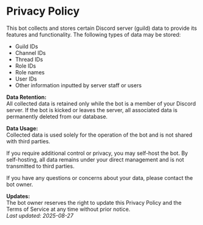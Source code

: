 # Privacy Policy

This bot collects and stores certain Discord server (guild) data to provide its features and functionality. The following types of data may be stored:

- Guild IDs
- Channel IDs
- Thread IDs
- Role IDs
- Role names
- User IDs
- Other information inputted by server staff or users

**Data Retention:**  
All collected data is retained only while the bot is a member of your Discord server. If the bot is kicked or leaves the server, all associated data is permanently deleted from our database.

**Data Usage:**  
Collected data is used solely for the operation of the bot and is not shared with third parties.

If you require additional control or privacy, you may self-host the bot. By self-hosting, all data remains under your direct management and is not transmitted to third parties.

If you have any questions or concerns about your data, please contact the bot owner.

**Updates:**  
The bot owner reserves the right to update this Privacy Policy and the Terms of Service at any time without prior notice.  
_Last updated: 2025-08-27_

